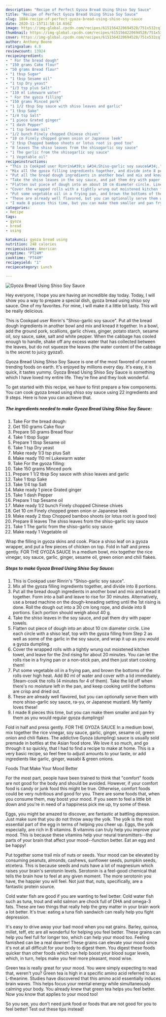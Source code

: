 ```yaml
---
description: "Recipe of Perfect Gyoza Bread Using Shiso Soy Sauce"
title: "Recipe of Perfect Gyoza Bread Using Shiso Soy Sauce"
slug: 1884-recipe-of-perfect-gyoza-bread-using-shiso-soy-sauce
date: 2020-11-15T11:58:14.656Z
image: https://img-global.cpcdn.com/recipes/6151564220694528/751x532cq70/gyoza-bread-using-shiso-soy-sauce-recipe-main-photo.jpg
thumbnail: https://img-global.cpcdn.com/recipes/6151564220694528/751x532cq70/gyoza-bread-using-shiso-soy-sauce-recipe-main-photo.jpg
cover: https://img-global.cpcdn.com/recipes/6151564220694528/751x532cq70/gyoza-bread-using-shiso-soy-sauce-recipe-main-photo.jpg
author: Anthony Boone
ratingvalue: 4.8
reviewcount: 13924
recipeingredient:
- " For the bread dough"
- "150 grams Cake flour"
- "50 grams Bread flour"
- "1 tbsp Sugar"
- "1 tbsp Sesame oil"
- "1 tsp Dry yeast"
- "1/3 tsp plus Salt"
- "110 ml Lukewarm water"
- " For the gyoza filling"
- "150 grams Minced pork"
- "1 1/2 tbsp Soy sauce with shiso leaves and garlic"
- "1 tbsp Sake"
- "1/4 tsp Salt"
- "1 piece Grated ginger"
- "1 dash Pepper"
- "1 tsp Sesame oil"
- "1/2 bunch Finely chopped Chinese chives"
- "10 cm Finely chopped green onion or Japanese leek"
- "2 tbsp Chopped bamboo shoots or lotus root is good too"
- "8 leaves The shiso leaves from the shisogarlic soy sauce"
- "1 The garlic from the shisogarlic soy sauce"
- "1 Vegetable oil"
recipeinstructions:
- "This is Cookpad user Rinrin&#39;s &#34;Shiso-garlic soy sauce&#34;."
- "Mix all the gyoza filling ingredients together, and divide into 8 portions."
- "Put all the bread dough ingredients in another bowl and mix and knead it together. Form into a ball and leave to rise for 30 minutes. Alternatively, use a bread machine on the dough-kneading setting until the 1st rising is done. Roll the dough out into a 30 cm long rope, and divide into 8 portions. Each portion should weigh about 40 g."
- "Take the shiso leaves in the soy sauce, and pat them dry with paper towels."
- "Flatten out piece of dough into an about 10 cm diameter circle. Line each circle with a shiso leaf, top with the gyoza filling from Step 2 as well as some of the garlic in the soy sauce, and wrap it up as you would a gyoza dumpling."
- "Cover the wrapped rolls with a tightly wrung out moistened kitchen towel, and leave for the 2nd rising for about 20 minutes. You can let the rolls rise in a frying pan or a non-stick pan, and then just start cooking them!"
- "Put some vegetable oil in a frying pan, and brown the bottoms of the rolls over high heat. Add 80 ml of water and cover with a lid immediately. Steam-cook the rolls (4 minutes for 4 of them). Take the lid off when there&#39;s no moisture left in the pan, and keep cooking until the bottoms are crisp and dried out."
- "These are already well flavored, but you can optionally serve them with more shiso-garlic soy sauce, ra-yu, or Japanese mustard. My family loves these!"
- "I made 8 pieces this time, but you can make them smaller and pan fry them as you would regular gyoza dumplings!"
categories:
- Recipe
tags:
- gyoza
- bread
- using

katakunci: gyoza bread using 
nutrition: 248 calories
recipecuisine: American
preptime: "PT24M"
cooktime: "PT44M"
recipeyield: "1"
recipecategory: Lunch

---
```



![Gyoza Bread Using Shiso Soy Sauce](https://img-global.cpcdn.com/recipes/6151564220694528/751x532cq70/gyoza-bread-using-shiso-soy-sauce-recipe-main-photo.jpg)

Hey everyone, I hope you are having an incredible day today. Today, I will show you a way to prepare a special dish, gyoza bread using shiso soy sauce. One of my favorites. For mine, I will make it a little bit tasty. This will be really delicious.

This is Cookpad user Rinrin&#39;s &#34;Shiso-garlic soy sauce&#34;. Put all the bread dough ingredients in another bowl and mix and knead it together. In a bowl, add the ground pork, scallions, garlic chives, ginger, potato starch, sesame oil, soy sauce, sake, salt and white pepper. When the cabbage has cooled enough to handle, shake off any excess water that has collected between the leaves, but do not squeeze the leaves (the water content of the cabbage is the secret to juicy gyoza!).

Gyoza Bread Using Shiso Soy Sauce is one of the most favored of current trending foods on earth. It's enjoyed by millions every day. It's easy, it is quick, it tastes yummy. Gyoza Bread Using Shiso Soy Sauce is something which I have loved my entire life. They're fine and they look wonderful.


To get started with this recipe, we have to first prepare a few components. You can cook gyoza bread using shiso soy sauce using 22 ingredients and 9 steps. Here is how you can achieve that.

<!--inarticleads1-->

##### The ingredients needed to make Gyoza Bread Using Shiso Soy Sauce:

1. Take  For the bread dough:
1. Get 150 grams Cake flour
1. Prepare 50 grams Bread flour
1. Take 1 tbsp Sugar
1. Prepare 1 tbsp Sesame oil
1. Take 1 tsp Dry yeast
1. Make ready 1/3 tsp plus Salt
1. Make ready 110 ml Lukewarm water
1. Take  For the gyoza filling:
1. Take 150 grams Minced pork
1. Prepare 1 1/2 tbsp Soy sauce with shiso leaves and garlic
1. Take 1 tbsp Sake
1. Take 1/4 tsp Salt
1. Make ready 1 piece Grated ginger
1. Take 1 dash Pepper
1. Prepare 1 tsp Sesame oil
1. Make ready 1/2 bunch Finely chopped Chinese chives
1. Get 10 cm Finely chopped green onion or Japanese leek
1. Make ready 2 tbsp Chopped bamboo shoots (or lotus root is good too)
1. Prepare 8 leaves The shiso leaves from the shiso-garlic soy sauce
1. Take 1 The garlic from the shiso-garlic soy sauce
1. Make ready 1 Vegetable oil


Wrap the filling in gyoza skins and cook. Place a shiso leaf on a gyoza wrapper, and put a few pieces of chicken on top. Fold in half and press gently. FOR THE GYOZA SAUCE In a medium bowl, mix together the rice vinegar, soy sauce, garlic, ginger, sesame oil, green onion and chili flakes. 

<!--inarticleads2-->

##### Steps to make Gyoza Bread Using Shiso Soy Sauce:

1. This is Cookpad user Rinrin&#39;s &#34;Shiso-garlic soy sauce&#34;.
1. Mix all the gyoza filling ingredients together, and divide into 8 portions.
1. Put all the bread dough ingredients in another bowl and mix and knead it together. Form into a ball and leave to rise for 30 minutes. Alternatively, use a bread machine on the dough-kneading setting until the 1st rising is done. Roll the dough out into a 30 cm long rope, and divide into 8 portions. Each portion should weigh about 40 g.
1. Take the shiso leaves in the soy sauce, and pat them dry with paper towels.
1. Flatten out piece of dough into an about 10 cm diameter circle. Line each circle with a shiso leaf, top with the gyoza filling from Step 2 as well as some of the garlic in the soy sauce, and wrap it up as you would a gyoza dumpling.
1. Cover the wrapped rolls with a tightly wrung out moistened kitchen towel, and leave for the 2nd rising for about 20 minutes. You can let the rolls rise in a frying pan or a non-stick pan, and then just start cooking them!
1. Put some vegetable oil in a frying pan, and brown the bottoms of the rolls over high heat. Add 80 ml of water and cover with a lid immediately. Steam-cook the rolls (4 minutes for 4 of them). Take the lid off when there&#39;s no moisture left in the pan, and keep cooking until the bottoms are crisp and dried out.
1. These are already well flavored, but you can optionally serve them with more shiso-garlic soy sauce, ra-yu, or Japanese mustard. My family loves these!
1. I made 8 pieces this time, but you can make them smaller and pan fry them as you would regular gyoza dumplings!


Fold in half and press gently. FOR THE GYOZA SAUCE In a medium bowl, mix together the rice vinegar, soy sauce, garlic, ginger, sesame oil, green onion and chili flakes. The addictive Gyoza (dumpling) sauce is usually sold premade in bottles at the Asian food store. We love it so much, and go through it so quickly, that I had to find a recipe to make at home. This is a very basic recipe, so feel free to adjust amounts to your taste, or add ingredients like garlic, ginger, wasabi &amp; green onions. 

Foods That Make Your Mood Better


For the most part, people have been trained to think that "comfort" foods are not good for the body and should be avoided. However, if your comfort food is candy or junk food this might be true. Otherwise, comfort foods could be very nutritious and good for you. There are some foods that, when you consume them, may boost your mood. If you seem to feel a little bit down and you're in need of a happiness pick me up, try some of these.

Eggs, you might be amazed to discover, are fantastic at battling depression. Just make sure that you do not throw away the yolk. The yolk is the most essential part of the egg in terms of helping you cheer up. Eggs, the yolk especially, are rich in B vitamins. B vitamins can truly help you improve your mood. This is because these vitamins help your neural transmitters--the parts of your brain that affect your mood--function better. Eat an egg and be happy!

Put together some trail mix of nuts or seeds. Your mood can be elevated by consuming peanuts, almonds, cashews, sunflower seeds, pumpkin seeds, etcetera. This is because seeds and nuts have a lot of magnesium which raises your brain's serotonin levels. Serotonin is a feel-good chemical that tells the brain how to feel at any given moment. The more serotonin you have, the happier you will feel. Not just that, nuts, specifically, are a fantastic protein source.

Cold water fish are good if you are wanting to feel better. Cold water fish such as tuna, trout and wild salmon are chock full of DHA and omega-3 fats. These are two things that really help the grey matter in your brain work a lot better. It's true: eating a tuna fish sandwich can really help you fight depression. 

It's easy to drive away your bad mood when you eat grains. Barley, quinoa, millet, teff, etc are all wonderful for helping you feel better. These grains can help you feel full for longer too, which can help your mood too. Feeling famished can be a real downer! These grains can elevate your mood since it's not at all difficult for your body to digest them. You digest these foods quicker than other foods which can help boost your blood sugar levels, which, in turn, helps make you feel more pleasant, mood wise.

Green tea is really great for your mood. You were simply expecting to read that, weren't you? Green tea is high in a specific amino acid referred to as L-theanine. Studies have discovered that this amino acid essentially induces brain waves. This helps focus your mental energy while simultaneously calming your body. You already knew that green tea helps you feel better. Now you know that applies to your mood too!

So you see, you don't need junk food or foods that are not good for you to feel better! Test out  these tips  instead!

